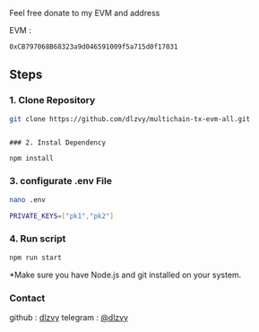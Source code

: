Feel free donate to my EVM and address

EVM :

```bash
0xCB797068B68323a9d046591009f5a715d0f17031
```

## Steps

### 1. Clone Repository

```bash
git clone https://github.com/dlzvy/multichain-tx-evm-all.git
```

```

### 2. Instal Dependency

npm install
```

### 3. configurate .env File

```bash
nano .env
```

```bash
PRIVATE_KEYS=["pk1","pk2"]

```

### 4. Run script

```bash
npm run start
```

\*Make sure you have Node.js and git installed on your system.

### Contact

github : [dlzvy](https://github.com/dlzvy)
telegram : [@dlzvy](https://t.me/dlzvy)
